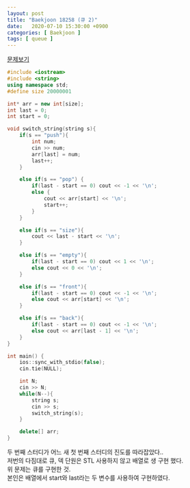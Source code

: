```yaml
---
layout: post
title: "Baekjoon 18258 (큐 2)"
date:   2020-07-10 15:30:00 +0900
categories: [ Baekjoon ]
tags: [ queue ]
---
```


[문제보기][prob]
<!-- more -->
```c++
#include <iostream>
#include <string>
using namespace std;
#define size 20000001

int* arr = new int[size];
int last = 0;
int start = 0;

void switch_string(string s){
    if(s == "push"){
        int num;
        cin >> num;
        arr[last] = num;
        last++;
    }

    else if(s == "pop") {
        if(last - start == 0) cout << -1 << '\n';
        else {
            cout << arr[start] << '\n';
            start++;
        }
    }

    else if(s == "size"){
        cout << last - start << '\n';
    }

    else if(s == "empty"){
        if(last - start == 0) cout << 1 << '\n';
        else cout << 0 << '\n';
    }

    else if(s == "front"){
        if(last - start == 0) cout << -1 << '\n';
        else cout << arr[start] << '\n';
    }

    else if(s == "back"){
        if(last - start == 0) cout << -1 << '\n';
        else cout << arr[last - 1] << '\n';
    }
}

int main() {
    ios::sync_with_stdio(false);
    cin.tie(NULL);

    int N;
    cin >> N;
    while(N--){
        string s;
        cin >> s;
        switch_string(s);
    }

    delete[] arr;
}
```
두 번째 스터디가 어느 새 첫 번째 스터디의 진도를 따라잡았다..  
저번의 다짐대로 큐, 덱 단원은 STL 사용하지 않고 배열로 생 구현 했다.  
위 문제는 큐를 구현한 것.  
본인은 배열에서 start와 last라는 두 변수를 사용하여 구현하였다.


[prob]: https://www.acmicpc.net/problem/18258
